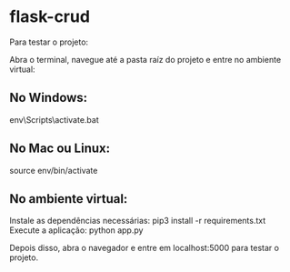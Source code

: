 # flask-crud
Para testar o projeto:

Abra o terminal, navegue até a pasta raíz do projeto e entre no ambiente virtual:

No Windows:
-
env\Scripts\activate.bat

No Mac ou Linux:
-
source env/bin/activate


No ambiente virtual:
-
Instale as dependências necessárias: pip3 install -r requirements.txt
Execute a aplicação: python app.py

Depois disso, abra o navegador e entre em localhost:5000 para testar o projeto.
